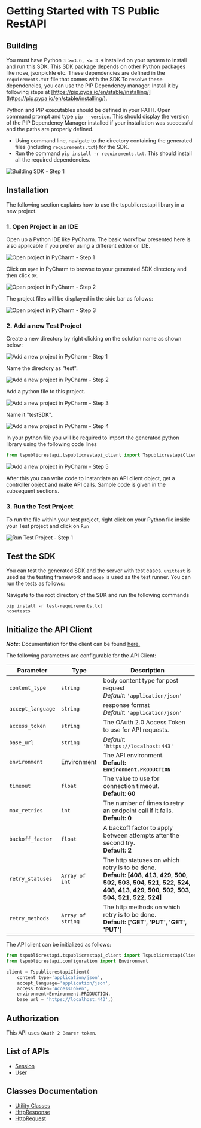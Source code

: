 
# Getting Started with TS Public RestAPI

## Building

You must have Python `3 >=3.6, <= 3.9` installed on your system to install and run this SDK. This SDK package depends on other Python packages like nose, jsonpickle etc. These dependencies are defined in the `requirements.txt` file that comes with the SDK.To resolve these dependencies, you can use the PIP Dependency manager. Install it by following steps at [https://pip.pypa.io/en/stable/installing/](https://pip.pypa.io/en/stable/installing/).

Python and PIP executables should be defined in your PATH. Open command prompt and type `pip --version`. This should display the version of the PIP Dependency Manager installed if your installation was successful and the paths are properly defined.

* Using command line, navigate to the directory containing the generated files (including `requirements.txt`) for the SDK.
* Run the command `pip install -r requirements.txt`. This should install all the required dependencies.

![Building SDK - Step 1](https://apidocs.io/illustration/python?workspaceFolder=Tspublicrestapi-Python&step=installDependencies)

## Installation

The following section explains how to use the tspublicrestapi library in a new project.

### 1. Open Project in an IDE

Open up a Python IDE like PyCharm. The basic workflow presented here is also applicable if you prefer using a different editor or IDE.

![Open project in PyCharm - Step 1](https://apidocs.io/illustration/python?workspaceFolder=Tspublicrestapi-Python&step=pyCharm)

Click on `Open` in PyCharm to browse to your generated SDK directory and then click `OK`.

![Open project in PyCharm - Step 2](https://apidocs.io/illustration/python?workspaceFolder=Tspublicrestapi-Python&step=openProject0)

The project files will be displayed in the side bar as follows:

![Open project in PyCharm - Step 3](https://apidocs.io/illustration/python?workspaceFolder=Tspublicrestapi-Python&projectName=tspublicrestapi&step=openProject1)

### 2. Add a new Test Project

Create a new directory by right clicking on the solution name as shown below:

![Add a new project in PyCharm - Step 1](https://apidocs.io/illustration/python?workspaceFolder=Tspublicrestapi-Python&projectName=tspublicrestapi&step=createDirectory)

Name the directory as "test".

![Add a new project in PyCharm - Step 2](https://apidocs.io/illustration/python?workspaceFolder=Tspublicrestapi-Python&step=nameDirectory)

Add a python file to this project.

![Add a new project in PyCharm - Step 3](https://apidocs.io/illustration/python?workspaceFolder=Tspublicrestapi-Python&projectName=tspublicrestapi&step=createFile)

Name it "testSDK".

![Add a new project in PyCharm - Step 4](https://apidocs.io/illustration/python?workspaceFolder=Tspublicrestapi-Python&projectName=tspublicrestapi&step=nameFile)

In your python file you will be required to import the generated python library using the following code lines

```python
from tspublicrestapi.tspublicrestapi_client import TspublicrestapiClient
```

![Add a new project in PyCharm - Step 5](https://apidocs.io/illustration/python?workspaceFolder=Tspublicrestapi-Python&projectName=tspublicrestapi&libraryName=tspublicrestapi.tspublicrestapi_client&className=TspublicrestapiClient&step=projectFiles)

After this you can write code to instantiate an API client object, get a controller object and  make API calls. Sample code is given in the subsequent sections.

### 3. Run the Test Project

To run the file within your test project, right click on your Python file inside your Test project and click on `Run`

![Run Test Project - Step 1](https://apidocs.io/illustration/python?workspaceFolder=Tspublicrestapi-Python&projectName=tspublicrestapi&libraryName=tspublicrestapi.tspublicrestapi_client&className=TspublicrestapiClient&step=runProject)

## Test the SDK

You can test the generated SDK and the server with test cases. `unittest` is used as the testing framework and `nose` is used as the test runner. You can run the tests as follows:

Navigate to the root directory of the SDK and run the following commands

```
pip install -r test-requirements.txt
nosetests
```

## Initialize the API Client

**_Note:_** Documentation for the client can be found [here.](/doc/client.md)

The following parameters are configurable for the API Client:

| Parameter | Type | Description |
|  --- | --- | --- |
| `content_type` | `string` | body content type for post request<br>*Default*: `'application/json'` |
| `accept_language` | `string` | response format<br>*Default*: `'application/json'` |
| `access_token` | `string` | The OAuth 2.0 Access Token to use for API requests. |
| `base_url` | `string` | *Default*: `'https://localhost:443'` |
| `environment` | Environment | The API environment. <br> **Default: `Environment.PRODUCTION`** |
| `timeout` | `float` | The value to use for connection timeout. <br> **Default: 60** |
| `max_retries` | `int` | The number of times to retry an endpoint call if it fails. <br> **Default: 0** |
| `backoff_factor` | `float` | A backoff factor to apply between attempts after the second try. <br> **Default: 2** |
| `retry_statuses` | `Array of int` | The http statuses on which retry is to be done. <br> **Default: [408, 413, 429, 500, 502, 503, 504, 521, 522, 524, 408, 413, 429, 500, 502, 503, 504, 521, 522, 524]** |
| `retry_methods` | `Array of string` | The http methods on which retry is to be done. <br> **Default: ['GET', 'PUT', 'GET', 'PUT']** |

The API client can be initialized as follows:

```python
from tspublicrestapi.tspublicrestapi_client import TspublicrestapiClient
from tspublicrestapi.configuration import Environment

client = TspublicrestapiClient(
    content_type='application/json',
    accept_language='application/json',
    access_token='AccessToken',
    environment=Environment.PRODUCTION,
    base_url = 'https://localhost:443',)
```

## Authorization

This API uses `OAuth 2 Bearer token`.

## List of APIs

* [Session](/doc/controllers/session.md)
* [User](/doc/controllers/user.md)

## Classes Documentation

* [Utility Classes](/doc/utility-classes.md)
* [HttpResponse](/doc/http-response.md)
* [HttpRequest](/doc/http-request.md)

